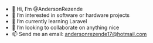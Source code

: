 - 👋 Hi, I’m @AndersonRezende
- 👀 I’m interested in software or hardware projects
- 🌱 I’m currently learning Laravel
- 💞️ I’m looking to collaborate on anything nice
- 📫 Send me an email: andersonrezende17@hotmail.com

<!---
AndersonRezende/AndersonRezende is a ✨ special ✨ repository because its `README.md` (this file) appears on your GitHub profile.
You can click the Preview link to take a look at your changes.
--->
